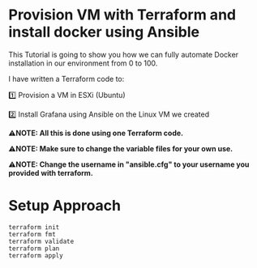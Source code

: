 # Provision VM with Terraform and install docker using Ansible
This Tutorial is going to show you how we can fully automate Docker installation in our environment from 0 to 100.

I have written a Terraform code to:

1️⃣ Provision a VM in ESXi (Ubuntu)

2️⃣ Install Grafana using Ansible on the Linux VM we created

⚠️**NOTE: All this is done using one Terraform code.**

⚠️**NOTE: Make sure to change the variable files for your own use.**

⚠️**NOTE: Change the username in "ansible.cfg" to your username you provided with terraform.**

# Setup Approach
```
terraform init
terraform fmt
terraform validate
terraform plan
terraform apply
```
